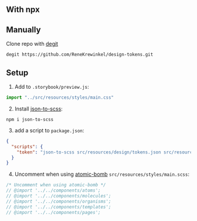 
## With npx


## Manually
Clone repo with [degit](https://www.npmjs.com/package/degit) 
```shell
degit https://github.com/ReneKrewinkel/design-tokens.git
```

## Setup
1. Add to `.storybook/preview.js`:

```javascript
import "../src/resources/styles/main.css"
```

2. Install [json-to-scss](https://www.npmjs.com/package/json-to-scss):
```shell 
npm i json-to-scss
```

3. add a script to `package.json`: 
```json
{
  "scripts": {
    "token": "json-to-scss src/resources/design/tokens.json src/resources/styles/tokens/_tokens.scss"
  }
}
```

4. Uncomment when using [atomic-bomb](https://github.com/ReneKrewinkel/atomic-bomb) `src/resources/styles/main.scss`: 
```scss
/* Uncomment when using atomic-bomb */
// @import '../../components/atoms';
// @import '../../components/molecules';
// @import '../../components/organisms';
// @import '../../components/templates';
// @import '../../components/pages';
```
